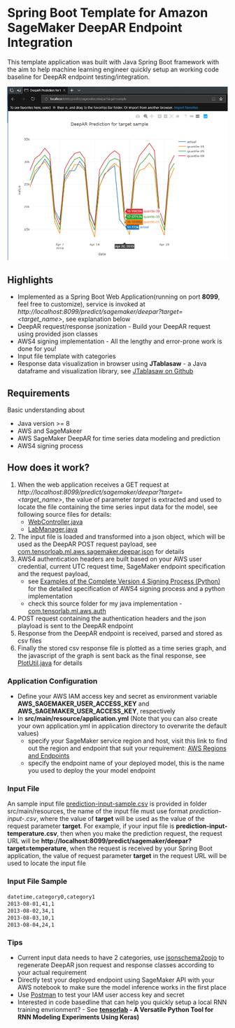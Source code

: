 # Spring Boot Template for Amazon SageMaker DeepAR Endpoint Integration
This template application was built with Java Spring Boot framework with the aim to help machine learning engineer quickly setup an working code baseline for DeepAR endpoint testing/integration.

<img src="screenshot-boot-deepar.png" alt="screenshot-boot-deepar" width="600"/>

## Highlights
* Implemented as a Spring Boot Web Application(running on port **8099**, feel free to customize), service is invoked at *http://localhost:8099/predict/sagemaker/deepar?target=<target_name>*, see explanation below
* DeepAR request/response jsonization - Build your DeepAR request using provided json classes
* AWS4 signing implementation - All the lengthy and error-prone work is done for you!
* Input file template with categories
* Response data visualization in browser using **JTablasaw** - a Java dataframe and visualization library, see [JTablasaw on Github](https://github.com/jtablesaw/tablesaw)

## Requirements
Basic understanding about
* Java version >= 8
* AWS and SageMakeer
* AWS SageMaker DeepAR for time series data modeling and prediction
* AWS4 signing process

## How does it work?
1. When the web application receives a GET request at *http://localhost:8099/predict/sagemaker/deepar?target=<target_name>*, the value of parameter *target* is extracted and used to locate the file containing the time series input data for the model, see following source files for details:
     - [WebController.java](https://github.com/adventure-island/springboot-deepar-template/blob/master/src/main/java/com/tensorlab/ml/WebController.java)
     - [LabManager.java](https://github.com/adventure-island/springboot-deepar-template/blob/master/src/main/java/com/tensorlab/ml/LabManager.java)
2. The input file is loaded and transformed into a json object, which will be used as the DeepAR POST request payload, see [com.tensorloab.ml.aws.sagemaker.deepar.json](https://github.com/adventure-island/springboot-deepar-template/blob/master/src/main/java/com/tensorlab/ml/aws/sagemaker/deepar/json) for details
3. AWS4 authentication headers are built based on your AWS user credential, current UTC request time, SageMaker endpoint specification and the request payload, 
      - see [Examples of the Complete Version 4 Signing Process (Python)](https://docs.aws.amazon.com/general/latest/gr/sigv4-signed-request-examples.html) for the detailed specification of AWS4 signing process and a python implementation
      - check this source folder for my java implementation -  [com.tensorlab.ml.aws.auth](https://github.com/adventure-island/springboot-deepar-template/blob/master/src/main/java/com/tensorlab/ml/aws/auth/)
4. POST request containing the authentication headers and the json playload is sent to the DeepAR endpoint
5. Response from the DeepAR endpoint is received, parsed and stored as csv files
6. Finally the stored csv response file is plotted as a time series graph, and the javascript of the graph is sent back as the final response, see [PlotUtil.java](https://github.com/adventure-island/springboot-deepar-template/blob/master/src/main/java/com/tensorlab/ml/PlotUtil.java) for details

### Application Configuration
- Define your AWS IAM access key and secret as environment variable **AWS_SAGEMAKER_USER_ACCESS_KEY** and **AWS_SAGEMAKER_USER_ACCESS_KEY**, respectively
- In **src/main/resource/application.yml** (Note that you can also create your own application.yml in application directory to
overwrite the default values)
     * specify your SageMaker service region and host, visit this link to find out the region and endpoint that suit your requirement: [AWS Regions and Endpoints](https://docs.aws.amazon.com/general/latest/gr/rande.html#sagemaker_region)
     * specify the endpoint name of your deployed model, this is the name you used to deploy the your model endpoint

### Input File
An sample input file [prediction-input-sample.csv](https://github.com/adventure-island/springboot-deepar-template/blob/master/src/main/resources/prediction-input-sample.csv) is provided in folder src/main/resources, the name of the input file 
must use format *prediction-input-<target>.csv*, where the value of **target** will be used as the value of the request 
parameter **target**. For example, if your input file is **prediction-input-temperature.csv**, then when you make the prediction request, the request URL will be **http://localhost:8099/predict/sagemaker/deepar?target=temperature**, when the request is received by your Spring Boot application, the value of request parameter **target** in the request URL will be used to locate the input file
### Input File Sample
```csv
datetime,category0,category1
2013-08-01,41,1
2013-08-02,34,1
2013-08-03,10,1
2013-08-04,24,1    
```
     
### Tips
* Current input data needs to have 2 categories, use [jsonschema2pojo](http://www.jsonschema2pojo.org/) to regenerate DeepAR json request and response classes according to your actual requirement
* Directly test your deployed endpoint using SageMaker API with your AWS notebook to make sure the model inference works in the first place
* Use [Postman](https://www.getpostman.com/) to test your IAM user access key and secret
* Interested in code basedline that can help you quickly setup a local RNN training envrionment? - See **[tensorlab](https://github.com/adventure-island/tensorlab) - A Versatile Python Tool for RNN Modeling Experiments Using Keras)**


